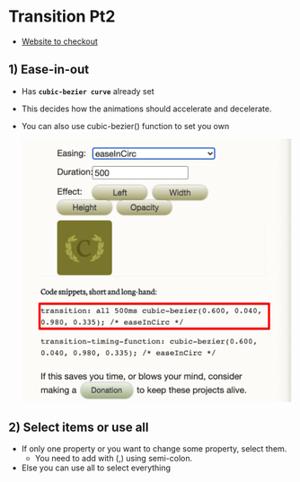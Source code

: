 <link href="../md_config/style.css" rel="stylesheet">

# Transition Pt2

- [Website to checkout](https://matthewlein.com/tools/ceaser)

## 1) Ease-in-out

- Has **`cubic-bezier curve`** already set
- This decides how the animations should accelerate and decelerate.
- You can also use cubic-bezier() function to set you own

  <img src='images/2021-08-15-12-52-03.png' />

## 2) Select items or use all

- If only one property or you want to change some property, select them.
  - You need to add with (,) using semi-colon.
- Else you can use all to select everything
